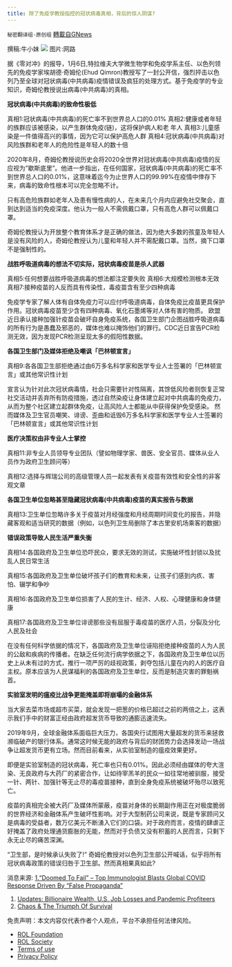 ```yaml
---
title: 除了免疫学教授指控的冠状病毒真相，背后的惊人阴谋?
---
```

`秘密翻译组-原创组` [轉載自GNews](https://gnews.org/zh-hans/1859486/)

撰稿:牛小妹
![](https://assets.gnews.org/wp-content/uploads/2022/01/Image-1-2-5.jpg)
图片:网路

据《零对冲》的报导，1月6日,特拉维夫大学微生物学和免疫学系主任、以色列领先的免疫学家埃胡德·奇姆伦(Ehud Qimron)教授写了一封公开信，强烈抨击以色列乃至全球对冠状病毒(中共病毒)疫情错误及疯狂的处理方式。基于免疫学的专业知识，奇姆伦教授说出病毒(中共病毒)的真相。

**冠状病毒(中共病毒)的致命性极低**

真相1:冠状病毒(中共病毒)的死亡率不到世界总人口的0.01%
真相2:健康或者年轻的族群应该被感染，以产生群体免疫(链)，这将保护病人和老 年人
真相3:儿童感染是一件值得高兴的事情，因为它可以保护高危人群
真相4:冠状病毒(中共病毒)对风险族群和老年人的危险性是年轻人的数十倍

2020年8月，奇姆伦教授说历史会将2020全世界对冠状病毒(中共病毒)疫情的反应视为”歇斯底里”。他进一步指出，在任何国家，冠状病毒(中共病毒)的死亡率不到世界总人口的0.01%，这意味着迄今为止世界人口的99.99%在疫情中倖存下来，病毒的致命性根本可以完全忽略不计。

只有高危险族群如老年人及患有慢性病的人，在未来几个月内应避免社交聚会，直到达到适当的免疫深度。他认为一般人不需佩戴口罩，只有高危人群可以佩戴口罩。

奇姆伦教授认为开放整个教育体系才是正确的做法，因为绝大多数的孩童及年轻人是没有风险的人，奇姆伦教授认为儿童和年轻人并不需配戴口罩。当然，摘下口罩不是强制性的。

**战胜呼吸道病毒的想法不切实际，冠状病毒疫苗是杀人武器**

真相5:任何想要战胜呼吸道病毒的想法都注定要失败
真相6:大规模检测根本无效
真相7:接种疫苗的人反而具有传染性，毒疫苗含有至少四种病毒

免疫学专家了解人体有自体免疫力可以应付呼吸道病毒，自体免疫比疫苗更具保护作用。冠状病毒疫苗至少含有四种病毒、氧化石墨烯等对人体有害的物质。
欧盟近日承认接种加强针疫苗会破坏自身免疫系统，各国卫生部门企图战胜呼吸道病毒的所有行为是愚蠢及邪恶的，媒体也难以掩饰他们的罪行。CDC近日宣告PCR检测无效，因为发现PCR检测呈现太多的假阳性数据。

**各国卫生部门及媒体拒绝及嘲讽「巴林顿宣言」**

真相9:各各国卫生部拒绝通过由6万多名科学家和医学专业人士签署的「巴林顿宣言」或其他常识性计划

宣言认为针对此次冠状病毒情，社会只需要针对性隔离，其馀低风险者则恢复正常社交活动并丢弃所有防疫措施，透过自然染疫让身体建立起对中共病毒的免疫力，从而为整个社区建立起群体免疫，让高风险人士都能从中获得保护免受感染。
然而媒体及卫生官员嘲笑、诽谤、歪曲和诋毁6万多名科学家和医学专业人士签署的「巴林顿宣言」或其他常识性计划

**医疗决策权由非专业人士掌控**

真相11:非专业人员领导专业团队（譬如物理学家、兽医、安全官员、媒体从业人员作为政府卫生顾问等）

真相12:选择与辉瑞公司的高级管理人员一起发表有关疫苗有效性和安全性的非客观文章

**各国卫生单位忽略甚至隐藏冠状病毒(中共病毒)疫苗的真实报告与数据**

真相13:卫生单位忽略许多关于疫苗对月经强度和月经周期时间变化的报告，并隐藏客观和适当研究的数据（例如，以色列卫生局删除了本古里安机场乘客的数据）

**错误政策导致人民生活严重失衡**

真相14:各国政府及卫生单位恐吓民众，要求无效的测试，实施破坏性封锁以及扰乱人民日常生活

真相15:各国政府及卫生单位破坏孩子们的教育和未来，让孩子们感到内疚、害怕、辍学和争吵

真相16:各国政府及卫生单位损害了人民的生计、经济、人权、心理健康和身体健康

真相17:各国政府及卫生单位诽谤那些没有屈服于毒疫苗的医疗人员，分裂及分化人民及社会

在没有任何科学依据的情况下，各国政府及卫生单位诬陷拒绝接种疫苗的人为人民的公敌和疾病的传播者。在缺乏任何流行病学依据之下，各国政府及卫生单位以历史上从未有过的方式，推行一项严厉的歧视政策，剥夺包括儿童在内的人的医疗自主权。原本应该为人民谋福利的各国政府及卫生单位，反而是制造灾害的罪魁祸首。

**实验室发明的瘟疫比战争更能掩盖即将崩塌的金融体系**

当大家去菜市场或超市买菜，就会发现一把葱的价格已超过之前的两倍之上，这表示我们手中的财富正经由政府超发货币导致的通膨迅速流失。

2019年9月，全球金融体系面临巨大压力，各国央行试图用大量超发的货币来拯救濒临破产的银行体系。通常这时候无能的政府与背后的财团势力会选择发动一场战争让超发货币更有立场。然而目前看来，从实验室制造的瘟疫效果更好。

即便是实验室制造的冠状病毒，死亡率也只有0.01%。因此必须经由媒体的夸大渲染、无良政府与大药厂的紧密合作，让如待宰羔羊的民众一如往常地被驯服，接受一针、两针、加强针等无止尽的毒疫苗接种，直到全身免疫系统被破坏殆尽以致死亡。

疫苗的真相完全被大药厂及媒体所蒙蔽，疫苗对身体的长期副作用正在对极度脆弱的世界经济和金融体系产生破坏性影响。对于大型制药公司来说，既是专家顾问又是病毒的受益者，数万亿美元不断湧入它们的口袋。对于政府而言，疫情的肆虐正好掩盖了政府处理通货膨胀的无能，然而对于负债又没有积蓄的人民而言，只剩下永无止尽的痛苦深渊。

“卫生部，是时候承认失败了!” 奇姆伦教授对以色列卫生部公开喊话，似乎将所有冠状病毒政策的错误归咎于卫生部。然而真相果真如此?

消息来源:
[1.“Doomed To Fail” – Top Immunologist Blasts Global COVID Response Driven By
“False Propaganda”](http://1.“Doomed%20To%20Fail”%20–%20Top%20Immunologist%20Blasts%20Global%20COVID%20Response%20Driven%20By%20“False%20Propaganda”)

1. [Updates: Billionaire Wealth, U.S. Job Losses and Pandemic Profiteers](Billionaire%20Wealth,%20U.S.%20Job%20Losses%20and%20Pandemic%20Profiteers)
2. [Chaos & The Triumph Of Survival](http://Chaos%20&amp;%20The%20Triumph%20Of%20Survival)


 

免责声明：本文内容仅代表作者个人观点，平台不承担任何法律风险。

- [ROL Foundation](https://rolfoundation.org/)
- [ROL Society](https://rolsociety.org/)
- [Terms of use](https://gnews.org/terms-of-use-3/)
- [Privacy Policy](https://gnews.org/privacy-policy/)
